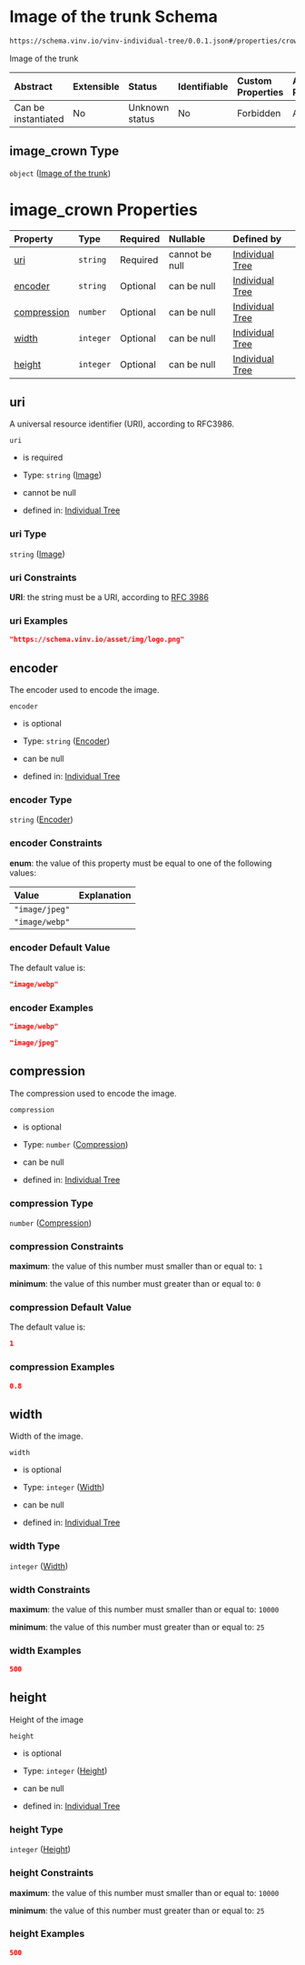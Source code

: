 # Image of the trunk Schema

```txt
https://schema.vinv.io/vinv-individual-tree/0.0.1.json#/properties/crown/properties/image_crown
```

Image of the trunk

| Abstract            | Extensible | Status         | Identifiable | Custom Properties | Additional Properties | Access Restrictions | Defined In                                                                                                     |
| :------------------ | :--------- | :------------- | :----------- | :---------------- | :-------------------- | :------------------ | :------------------------------------------------------------------------------------------------------------- |
| Can be instantiated | No         | Unknown status | No           | Forbidden         | Allowed               | none                | [dereferenced.doc.json\*](../../../../vinv-schemas/vinv-tree/out/dereferenced.doc.json "open original schema") |

## image\_crown Type

`object` ([Image of the trunk](dereferenced-properties-trunk-definition-properties-image-of-the-trunk.md))

# image\_crown Properties

| Property                    | Type      | Required | Nullable       | Defined by                                                                                                                                                                                                                                   |
| :-------------------------- | :-------- | :------- | :------------- | :------------------------------------------------------------------------------------------------------------------------------------------------------------------------------------------------------------------------------------------- |
| [uri](#uri)                 | `string`  | Required | cannot be null | [Individual Tree](dereferenced-properties-trunk-definition-properties-image-of-the-trunk-properties-image.md "https://schema.vinv.io/vinv-individual-tree/0.0.1.json#/properties/trunk/properties/image_trunk/properties/uri")               |
| [encoder](#encoder)         | `string`  | Optional | can be null    | [Individual Tree](dereferenced-properties-trunk-definition-properties-image-of-the-trunk-properties-encoder.md "https://schema.vinv.io/vinv-individual-tree/0.0.1.json#/properties/trunk/properties/image_trunk/properties/encoder")         |
| [compression](#compression) | `number`  | Optional | can be null    | [Individual Tree](dereferenced-properties-trunk-definition-properties-image-of-the-trunk-properties-compression.md "https://schema.vinv.io/vinv-individual-tree/0.0.1.json#/properties/trunk/properties/image_trunk/properties/compression") |
| [width](#width)             | `integer` | Optional | can be null    | [Individual Tree](dereferenced-properties-trunk-definition-properties-image-of-the-trunk-properties-width.md "https://schema.vinv.io/vinv-individual-tree/0.0.1.json#/properties/trunk/properties/image_trunk/properties/width")             |
| [height](#height)           | `integer` | Optional | can be null    | [Individual Tree](dereferenced-properties-trunk-definition-properties-image-of-the-trunk-properties-height.md "https://schema.vinv.io/vinv-individual-tree/0.0.1.json#/properties/trunk/properties/image_trunk/properties/height")           |

## uri

A universal resource identifier (URI), according to RFC3986.

`uri`

*   is required

*   Type: `string` ([Image](dereferenced-properties-trunk-definition-properties-image-of-the-trunk-properties-image.md))

*   cannot be null

*   defined in: [Individual Tree](dereferenced-properties-trunk-definition-properties-image-of-the-trunk-properties-image.md "https://schema.vinv.io/vinv-individual-tree/0.0.1.json#/properties/trunk/properties/image_trunk/properties/uri")

### uri Type

`string` ([Image](dereferenced-properties-trunk-definition-properties-image-of-the-trunk-properties-image.md))

### uri Constraints

**URI**: the string must be a URI, according to [RFC 3986](https://tools.ietf.org/html/rfc3986 "check the specification")

### uri Examples

```json
"https://schema.vinv.io/asset/img/logo.png"
```

## encoder

The encoder used to encode the image.

`encoder`

*   is optional

*   Type: `string` ([Encoder](dereferenced-properties-trunk-definition-properties-image-of-the-trunk-properties-encoder.md))

*   can be null

*   defined in: [Individual Tree](dereferenced-properties-trunk-definition-properties-image-of-the-trunk-properties-encoder.md "https://schema.vinv.io/vinv-individual-tree/0.0.1.json#/properties/trunk/properties/image_trunk/properties/encoder")

### encoder Type

`string` ([Encoder](dereferenced-properties-trunk-definition-properties-image-of-the-trunk-properties-encoder.md))

### encoder Constraints

**enum**: the value of this property must be equal to one of the following values:

| Value          | Explanation |
| :------------- | :---------- |
| `"image/jpeg"` |             |
| `"image/webp"` |             |

### encoder Default Value

The default value is:

```json
"image/webp"
```

### encoder Examples

```json
"image/webp"
```

```json
"image/jpeg"
```

## compression

The compression used to encode the image.

`compression`

*   is optional

*   Type: `number` ([Compression](dereferenced-properties-trunk-definition-properties-image-of-the-trunk-properties-compression.md))

*   can be null

*   defined in: [Individual Tree](dereferenced-properties-trunk-definition-properties-image-of-the-trunk-properties-compression.md "https://schema.vinv.io/vinv-individual-tree/0.0.1.json#/properties/trunk/properties/image_trunk/properties/compression")

### compression Type

`number` ([Compression](dereferenced-properties-trunk-definition-properties-image-of-the-trunk-properties-compression.md))

### compression Constraints

**maximum**: the value of this number must smaller than or equal to: `1`

**minimum**: the value of this number must greater than or equal to: `0`

### compression Default Value

The default value is:

```json
1
```

### compression Examples

```json
0.8
```

## width

Width of the image.

`width`

*   is optional

*   Type: `integer` ([Width](dereferenced-properties-trunk-definition-properties-image-of-the-trunk-properties-width.md))

*   can be null

*   defined in: [Individual Tree](dereferenced-properties-trunk-definition-properties-image-of-the-trunk-properties-width.md "https://schema.vinv.io/vinv-individual-tree/0.0.1.json#/properties/trunk/properties/image_trunk/properties/width")

### width Type

`integer` ([Width](dereferenced-properties-trunk-definition-properties-image-of-the-trunk-properties-width.md))

### width Constraints

**maximum**: the value of this number must smaller than or equal to: `10000`

**minimum**: the value of this number must greater than or equal to: `25`

### width Examples

```json
500
```

## height

Height of the image

`height`

*   is optional

*   Type: `integer` ([Height](dereferenced-properties-trunk-definition-properties-image-of-the-trunk-properties-height.md))

*   can be null

*   defined in: [Individual Tree](dereferenced-properties-trunk-definition-properties-image-of-the-trunk-properties-height.md "https://schema.vinv.io/vinv-individual-tree/0.0.1.json#/properties/trunk/properties/image_trunk/properties/height")

### height Type

`integer` ([Height](dereferenced-properties-trunk-definition-properties-image-of-the-trunk-properties-height.md))

### height Constraints

**maximum**: the value of this number must smaller than or equal to: `10000`

**minimum**: the value of this number must greater than or equal to: `25`

### height Examples

```json
500
```
